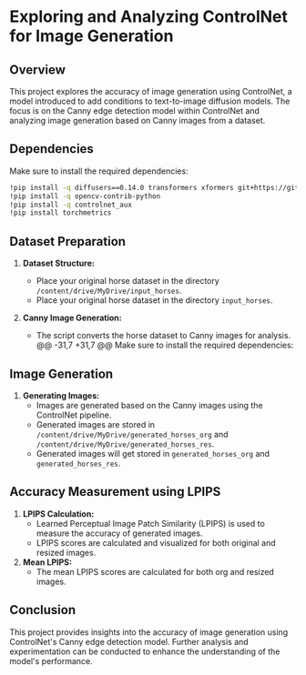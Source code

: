 # Exploring and Analyzing ControlNet for Image Generation

## Overview
This project explores the accuracy of image generation using ControlNet, a model introduced to add conditions to text-to-image diffusion models. The focus is on the Canny edge detection model within ControlNet and analyzing image generation based on Canny images from a dataset.

## Dependencies
Make sure to install the required dependencies:

```bash
!pip install -q diffusers==0.14.0 transformers xformers git+https://github.com/huggingface/accelerate.git
!pip install -q opencv-contrib-python
!pip install -q controlnet_aux
!pip install torchmetrics
```

## Dataset Preparation
1. **Dataset Structure:**
   - Place your original horse dataset in the directory `/content/drive/MyDrive/input_horses`.
   - Place your original horse dataset in the directory `input_horses`.

2. **Canny Image Generation:**
   - The script converts the horse dataset to Canny images for analysis.
@@ -31,7 +31,7 @@ Make sure to install the required dependencies:
## Image Generation
1. **Generating Images:**
   - Images are generated based on the Canny images using the ControlNet pipeline.
   - Generated images are stored in `/content/drive/MyDrive/generated_horses_org` and `/content/drive/MyDrive/generated_horses_res`.
   - Generated images will get stored in `generated_horses_org` and `generated_horses_res`.

## Accuracy Measurement using LPIPS
1. **LPIPS Calculation:**
   - Learned Perceptual Image Patch Similarity (LPIPS) is used to measure the accuracy of generated images.
   - LPIPS scores are calculated and visualized for both original and resized images.
2. **Mean LPIPS:**
   - The mean LPIPS scores are calculated for both org and resized images.
## Conclusion
This project provides insights into the accuracy of image generation using ControlNet's Canny edge detection model. Further analysis and experimentation can be conducted to enhance the understanding of the model's performance.
